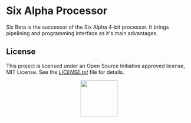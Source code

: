 # Six Alpha Processor

Six Beta is the successor of the Six Alpha 4-bit processor. It brings pipelining and programming interface as it's main advantages.

## License

This project is licensed under an Open Source Initiative approved license, MIT License. See the [*LICENSE.txt*](LICENSE.txt) file for details.

<p align="center">
  <a href="http://opensource.org/">
    <img src="https://opensource.org/files/osi_logo_bold_300X400_90ppi.png" width="100">
  </a>
</p>
